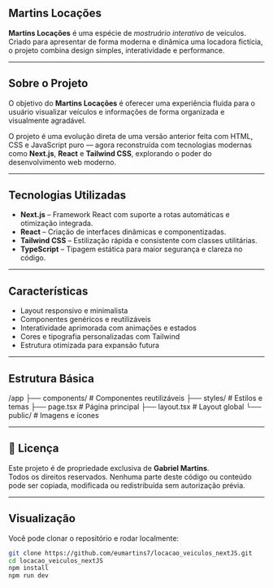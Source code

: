 ## Martins Locações

**Martins Locações** é uma espécie de *mostruário interativo* de veículos.  
Criado para apresentar de forma moderna e dinâmica uma locadora fictícia, o projeto combina design simples, interatividade e performance.

---

## Sobre o Projeto

O objetivo do **Martins Locações** é oferecer uma experiência fluida para o usuário visualizar veículos e informações de forma organizada e visualmente agradável.

O projeto é uma evolução direta de uma versão anterior feita com HTML, CSS e JavaScript puro — agora reconstruída com tecnologias modernas como **Next.js**, **React** e **Tailwind CSS**, explorando o poder do desenvolvimento web moderno.

---

## Tecnologias Utilizadas

- **Next.js** – Framework React com suporte a rotas automáticas e otimização integrada.  
- **React** – Criação de interfaces dinâmicas e componentizadas.  
- **Tailwind CSS** – Estilização rápida e consistente com classes utilitárias.  
- **TypeScript** – Tipagem estática para maior segurança e clareza no código.  

---

## Características

- Layout responsivo e minimalista  
- Componentes genéricos e reutilizáveis  
- Interatividade aprimorada com animações e estados  
- Cores e tipografia personalizadas com Tailwind  
- Estrutura otimizada para expansão futura  

---

## Estrutura Básica

/app
├── components/ # Componentes reutilizáveis
├── styles/ # Estilos e temas
├── page.tsx # Página principal
├── layout.tsx # Layout global
└── public/ # Imagens e ícones

---

## 📜 Licença

Este projeto é de propriedade exclusiva de **Gabriel Martins**.  
Todos os direitos reservados. Nenhuma parte deste código ou conteúdo pode ser copiada, modificada ou redistribuída sem autorização prévia.

---

## Visualização

Você pode clonar o repositório e rodar localmente:
```bash
git clone https://github.com/eumartins7/locacao_veiculos_nextJS.git
cd locacao_veiculos_nextJS
npm install
npm run dev